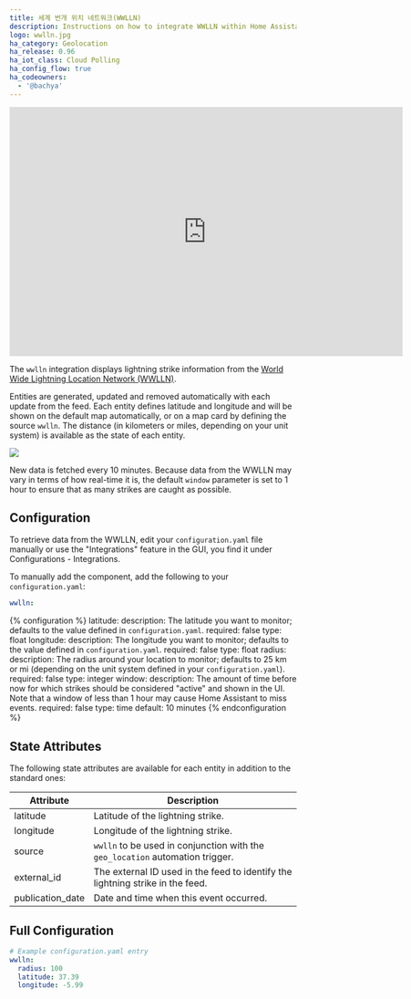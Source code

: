 ```yaml
---
title: 세계 번개 위치 네트워크(WWLLN)
description: Instructions on how to integrate WWLLN within Home Assistant.
logo: wwlln.jpg
ha_category: Geolocation
ha_release: 0.96
ha_iot_class: Cloud Polling
ha_config_flow: true
ha_codeowners:
  - '@bachya'
---
```


<div class='videoWrapper'>
<iframe width="690" height="437" src="https://www.youtube.com/embed/k9UsPNP0Oic?list=PLWlpiQXaMerTyzl_Pe1PEloZTj9MoU5cl" frameborder="0" allow="accelerometer; autoplay; encrypted-media; gyroscope; picture-in-picture" allowfullscreen></iframe>
</div>

The `wwlln` integration displays lightning strike information from the
[World Wide Lightning Location Network (WWLLN)](https://wwlln.net/).

Entities are generated, updated and removed automatically with each update
from the feed. Each entity defines latitude and longitude and will be shown
on the default map automatically, or on a map card by defining the source
`wwlln`. The distance (in kilometers or miles, depending on your unit system)
is available as the state of each entity.

<p class='img'>
  <img src='{{site_root}}/images/screenshots/wwlln-feed-map.png' />
</p>

New data is fetched every 10 minutes. Because data from the WWLLN may vary in terms
of how real-time it is, the default `window` parameter is set to 1 hour to ensure that as
many strikes are caught as possible.

## Configuration

To retrieve data from the WWLLN, edit your `configuration.yaml` file manually or use the "Integrations" feature in the GUI, you find it under Configurations - Integrations.

To manually add the component, add the following to your `configuration.yaml`:

```yaml
wwlln:
```

{% configuration %}
latitude:
  description: The latitude you want to monitor; defaults to the value defined in `configuration.yaml`.
  required: false
  type: float
longitude:
  description: The longitude you want to monitor; defaults to the value defined in `configuration.yaml`.
  required: false
  type: float
radius:
  description: The radius around your location to monitor; defaults to 25 km or mi (depending on the unit system defined in your `configuration.yaml`).
  required: false
  type: integer
window:
  description: The amount of time before now for which strikes should be considered "active" and shown in the UI. Note that a window of less than 1 hour may cause Home Assistant to miss events.
  required: false
  type: time
  default: 10 minutes
{% endconfiguration %}

## State Attributes

The following state attributes are available for each entity in addition to
the standard ones:

| Attribute        | Description                                                                   |
| ---------------- | ----------------------------------------------------------------------------- |
| latitude         | Latitude of the lightning strike.                                             |
| longitude        | Longitude of the lightning strike.                                            |
| source           | `wwlln` to be used in conjunction with the `geo_location` automation trigger. |
| external_id      | The external ID used in the feed to identify the lightning strike in the feed.      |
| publication_date | Date and time when this event occurred.                                       |

## Full Configuration

```yaml
# Example configuration.yaml entry
wwlln:
  radius: 100
  latitude: 37.39
  longitude: -5.99
```

